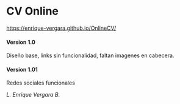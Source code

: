 # CV Online

https://enrique-vergara.github.io/OnlineCV/

#### Version 1.0
Diseño base, links sin funcionalidad, faltan imagenes en cabecera.

#### Version 1.01
Redes sociales funcionales

*L. Enrique Vergara B.*